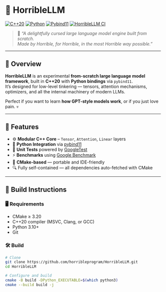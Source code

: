 # 🧠 HorribleLLM

[![C++20](https://img.shields.io/badge/C%2B%2B-20-blue.svg?logo=c%2B%2B)](https://en.cppreference.com/w/cpp/20)
[![Python](https://img.shields.io/badge/Python-3.10%2B-blue?logo=python)](https://www.python.org/)
[![Pybind11](https://img.shields.io/badge/Bindings-pybind11-orange?logo=python)](https://pybind11.readthedocs.io/)
[![HorribleLLM CI](https://github.com/horribleprogram/HorribleLLM/actions/workflows/cmake.yml/badge.svg)](https://github.com/horribleprogram/HorribleLLM/actions/workflows/cmake.yml)


> 🦴 *“A delightfully cursed large language model engine built from scratch.  
> Made by Horrible, for Horrible, in the most Horrible way possible.”*

---

## 🚀 Overview

**HorribleLLM** is an experimental **from-scratch large language model framework**, built in **C++20** with **Python bindings** via `pybind11`.  
It’s designed for low-level tinkering — tensors, attention mechanisms, optimizers, and all the internal machinery of modern LLMs.

Perfect if you want to learn **how GPT-style models work**, or if you just love pain. 💀

---

## 🧩 Features

- ⚙️ **Modular C++ Core** – `Tensor`, `Attention`, `Linear` layers  
- 🐍 **Python Integration** via [pybind11](https://github.com/pybind/pybind11)  
- 🧪 **Unit Tests** powered by [GoogleTest](https://github.com/google/googletest)  
- ⚡ **Benchmarks** using [Google Benchmark](https://github.com/google/benchmark)  
- 🧱 **CMake-based** — portable and IDE-friendly  
- 🔍 Fully self-contained — all dependencies auto-fetched with CMake  

---


## 🔧 Build Instructions

### 🖥️ Requirements

- CMake ≥ 3.20  
- C++20 compiler (MSVC, Clang, or GCC)  
- Python 3.10+  
- Git  

### 🛠️ Build

```bash
# Clone
git clone https://github.com/horribleprogram/HorribleLLM.git
cd HorribleLLM

# Configure and build
cmake -B build -DPython_EXECUTABLE=$(which python3)
cmake --build build -j